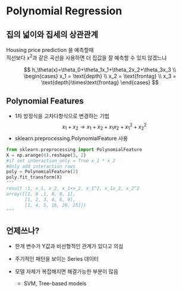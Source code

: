 # Polynomial Regression

## 집의 넓이와 집세의 상관관계
Housing price prediction 을 예측할때  
직선보다 $x^2$과 같은 곡선을 사용하면 더 집값을 잘 예측할 수 있지 않겠느냐

$$
h_\theta(x)=\theta_0+\theta_1x_1+\theta_2x_2+\theta_3x_3 \\
\begin{cases}
x_1 = \text{depth} \\
x_2 = \text{frontag} \\
x_3 = \text{depth}\times\text{frontag}
\end{cases}   
$$

## Polynomial Features
- 1차 방정식을 고차다항식으로 변경하는 기법
  $$x_1 + x_2 \to x_1+x_2+x_1x_2+x_1^2+x_2^2$$
- sklearn.preprocessing.PolynomialFeature 사용

```python
from sklearn.preprocessing import PolynomialFeature
X = np.arange(6).reshape(3, 2)
#if set interaction_only = True x_1 * x_2
#Only add interaction rows
poly = PolynomialFeature(2)
poly.fit_transform(X)
"""
result :1, x_1, x_2, x_1+x_2, x_1^2, x_1x_2, x_2^2
array([[1, 0 ,1, 0, 0, 1],
       [1, 2, 3, 4, 6, 9],
       [1, 4, 5, 16, 20, 25]])
"""
```

## 언제쓰나?
- 한개 변수가 Y값과 비선형적인 관계가 있다고 의심
  
- 주기적인 패턴을 보이는 Series 데이터
  
- 모델 자체가 복잡해지면 해결가능한 부분이 많음
  - SVM, Tree-based models
